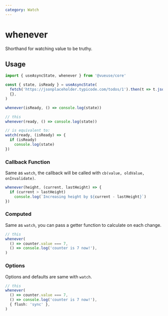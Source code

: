 ```yaml
---
category: Watch
---
```


# whenever

Shorthand for watching value to be truthy.

## Usage

```js
import { useAsyncState, whenever } from '@vueuse/core'

const { state, isReady } = useAsyncState(
  fetch('https://jsonplaceholder.typicode.com/todos/1').then(t => t.json()),
  {},
)

whenever(isReady, () => console.log(state))
```

```ts
// this
whenever(ready, () => console.log(state))

// is equivalent to:
watch(ready, (isReady) => {
  if (isReady)
    console.log(state)
})
```

### Callback Function

Same as `watch`, the callback will be called with `cb(value, oldValue, onInvalidate)`.

```ts
whenever(height, (current, lastHeight) => {
  if (current > lastHeight)
    console.log(`Increasing height by ${current - lastHeight}`)
})
```

### Computed

Same as `watch`, you can pass a getter function to calculate on each change.

```ts
// this
whenever(
  () => counter.value === 7,
  () => console.log('counter is 7 now!'),
)
```

### Options

Options and defaults are same with `watch`.

```ts
// this
whenever(
  () => counter.value === 7,
  () => console.log('counter is 7 now!'),
  { flush: 'sync' },
)
```

